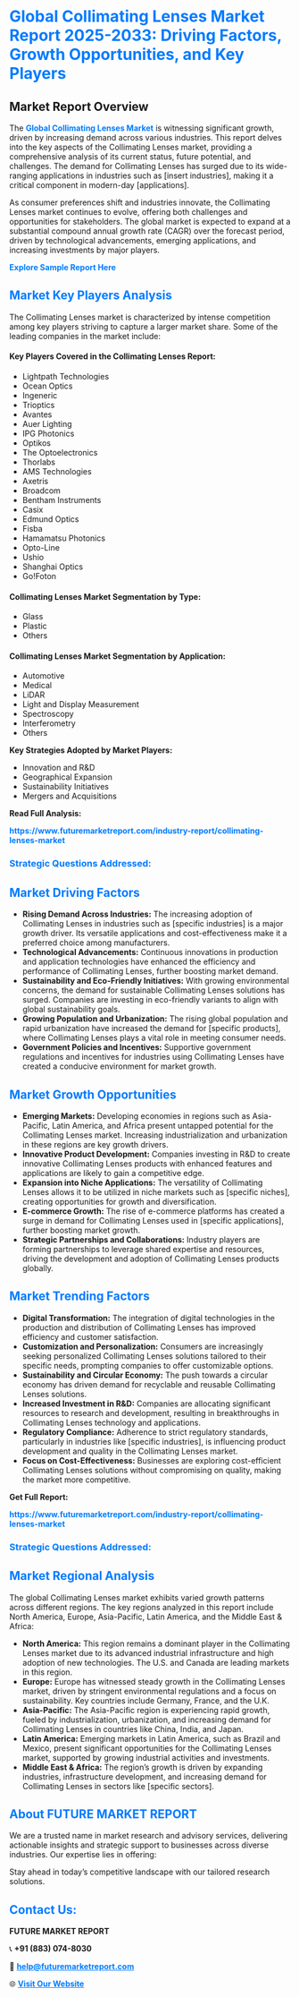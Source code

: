 <h1 style="color: #007BFF;">Global Collimating Lenses Market Report 2025-2033: Driving Factors, Growth Opportunities, and Key Players</h1>

<section id="overview">
<h2>Market Report Overview</h2>
<p>The <a href="https://www.futuremarketreport.com/industry-report/collimating-lenses-market" style="color: #007BFF; text-decoration: none;"><strong>Global Collimating Lenses Market</strong></a> is witnessing significant growth, driven by increasing demand across various industries. This report delves into the key aspects of the Collimating Lenses market, providing a comprehensive analysis of its current status, future potential, and challenges. The demand for Collimating Lenses has surged due to its wide-ranging applications in industries such as [insert industries], making it a critical component in modern-day [applications].</p>
<p>As consumer preferences shift and industries innovate, the Collimating Lenses market continues to evolve, offering both challenges and opportunities for stakeholders. The global market is expected to expand at a substantial compound annual growth rate (CAGR) over the forecast period, driven by technological advancements, emerging applications, and increasing investments by major players.</p>
</section>

<section id="overview">
<p><a href="https://www.futuremarketreport.com/request-sample/reportId=45621" style="color: #007BFF; text-decoration: none;"><strong>Explore Sample Report Here</strong></a></p>
</section>

<section id="key-players">
<h2 style="color: #007BFF;">Market Key Players Analysis</h2>
<p>The Collimating Lenses market is characterized by intense competition among key players striving to capture a larger market share. Some of the leading companies in the market include:</p>
<h4>Key Players Covered in the Collimating Lenses Report:</h4>
<ul><li>Lightpath Technologies</li><li>Ocean Optics</li><li>Ingeneric</li><li>Trioptics</li><li>Avantes</li><li>Auer Lighting</li><li>IPG Photonics</li><li>Optikos</li><li>The Optoelectronics</li><li>Thorlabs</li><li>AMS Technologies</li><li>Axetris</li><li>Broadcom</li><li>Bentham Instruments</li><li>Casix</li><li>Edmund Optics</li><li>Fisba</li><li>Hamamatsu Photonics</li><li>Opto-Line</li><li>Ushio</li><li>Shanghai Optics</li><li>Go!Foton</li></ul>
<h4>Collimating Lenses Market Segmentation by Type:</h4>
<ul><li>Glass</li><li>Plastic</li><li>Others</li></ul>

<h4>Collimating Lenses Market Segmentation by Application:</h4>
<ul><li>Automotive</li><li>Medical</li><li>LiDAR</li><li>Light and Display Measurement</li><li>Spectroscopy</li><li>Interferometry</li><li>Others</li></ul>
<p><strong>Key Strategies Adopted by Market Players:</strong></p>
<ul>
<li>Innovation and R&D</li>
<li>Geographical Expansion</li>
<li>Sustainability Initiatives</li>
<li>Mergers and Acquisitions</li>
</ul>
</section>

<section>
<p><strong>Read Full Analysis: </strong></p><a href="https://www.futuremarketreport.com/industry-report/collimating-lenses-market" style="color: #007BFF; text-decoration: none;"><strong>https://www.futuremarketreport.com/industry-report/collimating-lenses-market</strong></a>
<h3 style="color: #007BFF;">Strategic Questions Addressed:</h3>
</section>

<section id="driving-factors">
<h2 style="color: #007BFF;">Market Driving Factors</h2>
<ul>
<li><strong>Rising Demand Across Industries:</strong> The increasing adoption of Collimating Lenses in industries such as [specific industries] is a major growth driver. Its versatile applications and cost-effectiveness make it a preferred choice among manufacturers.</li>
<li><strong>Technological Advancements:</strong> Continuous innovations in production and application technologies have enhanced the efficiency and performance of Collimating Lenses, further boosting market demand.</li>
<li><strong>Sustainability and Eco-Friendly Initiatives:</strong> With growing environmental concerns, the demand for sustainable Collimating Lenses solutions has surged. Companies are investing in eco-friendly variants to align with global sustainability goals.</li>
<li><strong>Growing Population and Urbanization:</strong> The rising global population and rapid urbanization have increased the demand for [specific products], where Collimating Lenses plays a vital role in meeting consumer needs.</li>
<li><strong>Government Policies and Incentives:</strong> Supportive government regulations and incentives for industries using Collimating Lenses have created a conducive environment for market growth.</li>
</ul>
</section>

<section id="growth-opportunities">
<h2 style="color: #007BFF;">Market Growth Opportunities</h2>
<ul>
<li><strong>Emerging Markets:</strong> Developing economies in regions such as Asia-Pacific, Latin America, and Africa present untapped potential for the Collimating Lenses market. Increasing industrialization and urbanization in these regions are key growth drivers.</li>
<li><strong>Innovative Product Development:</strong> Companies investing in R&D to create innovative Collimating Lenses products with enhanced features and applications are likely to gain a competitive edge.</li>
<li><strong>Expansion into Niche Applications:</strong> The versatility of Collimating Lenses allows it to be utilized in niche markets such as [specific niches], creating opportunities for growth and diversification.</li>
<li><strong>E-commerce Growth:</strong> The rise of e-commerce platforms has created a surge in demand for Collimating Lenses used in [specific applications], further boosting market growth.</li>
<li><strong>Strategic Partnerships and Collaborations:</strong> Industry players are forming partnerships to leverage shared expertise and resources, driving the development and adoption of Collimating Lenses products globally.</li>
</ul>
</section>

<section id="trending-factors">
<h2 style="color: #007BFF;">Market Trending Factors</h2>
<ul>
<li><strong>Digital Transformation:</strong> The integration of digital technologies in the production and distribution of Collimating Lenses has improved efficiency and customer satisfaction.</li>
<li><strong>Customization and Personalization:</strong> Consumers are increasingly seeking personalized Collimating Lenses solutions tailored to their specific needs, prompting companies to offer customizable options.</li>
<li><strong>Sustainability and Circular Economy:</strong> The push towards a circular economy has driven demand for recyclable and reusable Collimating Lenses solutions.</li>
<li><strong>Increased Investment in R&D:</strong> Companies are allocating significant resources to research and development, resulting in breakthroughs in Collimating Lenses technology and applications.</li>
<li><strong>Regulatory Compliance:</strong> Adherence to strict regulatory standards, particularly in industries like [specific industries], is influencing product development and quality in the Collimating Lenses market.</li>
<li><strong>Focus on Cost-Effectiveness:</strong> Businesses are exploring cost-efficient Collimating Lenses solutions without compromising on quality, making the market more competitive.</li>
</ul>
</section>

<section>
<p><strong>Get Full Report: </strong></p><a href="https://www.futuremarketreport.com/industry-report/collimating-lenses-market" style="color: #007BFF; text-decoration: none;"><strong>https://www.futuremarketreport.com/industry-report/collimating-lenses-market</strong></a>
<h3 style="color: #007BFF;">Strategic Questions Addressed:</h3>
</section>


<section id="regional-analysis">
<h2 style="color: #007BFF;">Market Regional Analysis</h2>
<p>The global Collimating Lenses market exhibits varied growth patterns across different regions. The key regions analyzed in this report include North America, Europe, Asia-Pacific, Latin America, and the Middle East & Africa:</p>
<ul>
<li><strong>North America:</strong> This region remains a dominant player in the Collimating Lenses market due to its advanced industrial infrastructure and high adoption of new technologies. The U.S. and Canada are leading markets in this region.</li>
<li><strong>Europe:</strong> Europe has witnessed steady growth in the Collimating Lenses market, driven by stringent environmental regulations and a focus on sustainability. Key countries include Germany, France, and the U.K.</li>
<li><strong>Asia-Pacific:</strong> The Asia-Pacific region is experiencing rapid growth, fueled by industrialization, urbanization, and increasing demand for Collimating Lenses in countries like China, India, and Japan.</li>
<li><strong>Latin America:</strong> Emerging markets in Latin America, such as Brazil and Mexico, present significant opportunities for the Collimating Lenses market, supported by growing industrial activities and investments.</li>
<li><strong>Middle East & Africa:</strong> The region’s growth is driven by expanding industries, infrastructure development, and increasing demand for Collimating Lenses in sectors like [specific sectors].</li>
</ul>
</section>

<footer>
<h2 style="color: #007BFF;">About FUTURE MARKET REPORT</h2>
<p>We are a trusted name in market research and advisory services, delivering actionable insights and strategic support to businesses across diverse industries. Our expertise lies in offering:</p>

<p>Stay ahead in today’s competitive landscape with our tailored research solutions.</p>

<h2 style="color: #007BFF;">Contact Us:</h2>
<p><strong>FUTURE MARKET REPORT</strong></p>
<p>📞 <strong>+91 (883) 074-8030</strong></p>
<p>📧 <strong><a href="mailto:help@futuremarketreport.com" style="color: #007BFF;">help@futuremarketreport.com</a></strong></p>
<p>🌐 <strong><a href="https://www.futuremarketreport.com/" style="color: #007BFF;">Visit Our Website</a></strong></p>
</footer>
